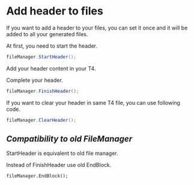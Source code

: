 # Add header to files

If you want to add a header to your files, you can set it once and it will be added to all your generated files.

At first, you need to start the header.

```c#
fileManager.StartHeader();
```

Add your header content in your T4.

Complete your header.

```c#
fileManager.FinishHeader();
```

If you want to clear your header in same T4 file, you can use following code.

```c#
fileManager.ClearHeader();
```

## *Compatibility to old FileManager*

StartHeader is equivalent to old file manager.

Instead of FinishHeader use old EndBlock.

```
fileManager.EndBlock();
```
